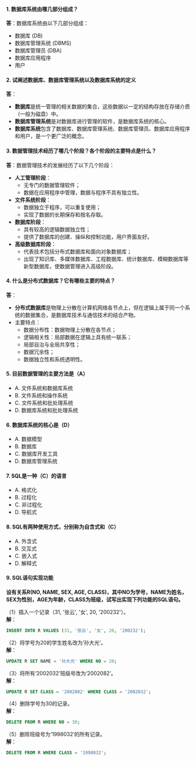 #### 1. 数据库系统由哪几部分组成？

**答**：数据库系统由以下几部分组成：

- 数据库 (DB)
- 数据库管理系统 (DBMS)
- 数据库管理员 (DBA)
- 数据库应用程序
- 用户

#### 2. 试阐述数据库、数据库管理系统以及数据库系统的定义

**答**：

- **数据库**是统一管理的相关数据的集合，这些数据以一定的结构存放在存储介质（一般为磁盘）中。
- **数据库管理系统**是对数据库进行管理的软件，是数据库系统的核心。
- **数据库系统**包含了数据库、数据库管理系统、数据库管理员、数据库应用程序和用户，是一个更广泛的概念。

#### 3. 数据管理技术经历了哪几个阶段？各个阶段的主要特点是什么？

**答**：数据管理技术的发展经历了以下几个阶段：

- **人工管理阶段**：
  - 无专门的数据管理软件；
  - 数据在应用程序中管理，数据与程序不具有独立性。
- **文件系统阶段**：
  - 数据独立于程序，可以重复使用；
  - 实现了数据的长期保存和按名存取。
- **数据库阶段**：
  - 具有较高的逻辑数据独立性；
  - 提供了数据库的创建、操纵和控制功能，用户界面友好。
- **高级数据库阶段**：
  - 代表技术包括分布式数据库和面向对象数据库；
  - 出现了知识库、多媒体数据库、工程数据库、统计数据库、模糊数据库等新型数据库，使数据管理进入高级阶段。

#### 4. 什么是分布式数据库？它有哪些主要的特点？

**答**：

- **分布式数据库**是物理上分散在计算机网络各节点上，但在逻辑上属于同一个系统的数据集合，是数据库技术与通信技术的结合产物。
- 主要特点：
  - 数据分布性：数据物理上分散在各节点；
  - 逻辑相关性：局部数据在逻辑上具有统一联系；
  - 局部自治与全局共享性；
  - 数据冗余性；
  - 数据独立性和系统透明性。

#### 5. 目前数据管理的主要方法是（A）

- A. 文件系统和数据库系统
- B. 文件系统和操作系统
- C. 文件系统和批处理系统
- D. 数据库系统和批处理系统

#### 6. 数据库系统的核心是（D）

- A. 数据模型
- B. 数据库
- C. 数据库开发工具
- D. 数据库管理系统

#### 7. SQL是一种（C）的语言

- A. 格式化
- B. 过程化
- C. 非过程化
- D. 导航式

#### 8. SQL有两种使用方式，分别称为自含式和（C）

- A. 外含式
- B. 交互式
- C. 嵌入式
- D. 解释式

#### 9. SQL语句实现功能

**设有关系R(NO, NAME, SEX, AGE, CLASS)，其中NO为学号，NAME为姓名，SEX为性别，AGE为年龄，CLASS为班级，试写出实现下列功能的SQL语句。**

（1）插入一个记录（31, '张云', '女', 20, '200232'）。\
**解**：

```sql
INSERT INTO R VALUES (31, '张云', '女', 20, '200232');
```

（2）将学号为20的学生姓名改为‘孙大光’。\
**解**：

```sql
UPDATE R SET NAME = '孙大光' WHERE NO = 20;
```

（3）将所有‘2002032’班级号改为‘2002082’。\
**解**：

```sql
UPDATE R SET CLASS = '2002082' WHERE CLASS = '2002032';
```

（4）删除学号为30的记录。\
**解**：

```sql
DELETE FROM R WHERE NO = 30;
```

（5）删除班级号为‘1998032’的所有记录。\
**解**：

```sql
DELETE FROM R WHERE CLASS = '1998032';
```
